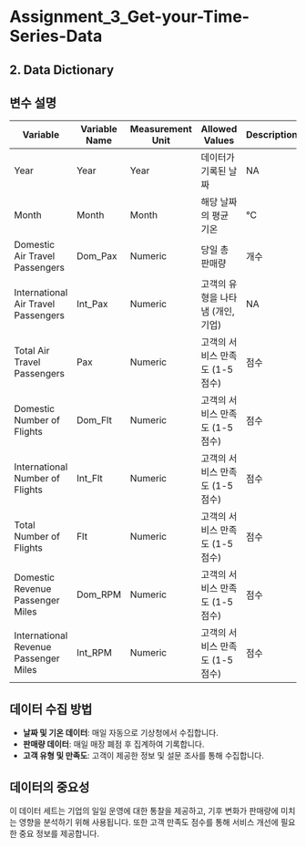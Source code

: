 # Assignment_3_Get-your-Time-Series-Data

## 2. Data Dictionary

## 변수 설명

| Variable         | Variable Name       | Measurement Unit         | Allowed Values                                            | Description |
|----------------|------------|----------------|-------------------------------------------------|------|
| Year           | Year       | Year           | 데이터가 기록된 날짜                            | NA   | NA                       |
| Month           | Month      | Month           | 해당 날짜의 평균 기온                            | °C   | NA                       |
| Domestic Air Travel Passengers          | Dom_Pax    | Numeric         | 당일 총 판매량                                   | 개수 | NA                       |
| International Air Travel Passengers   | Int_Pax| Numeric       | 고객의 유형을 나타냄 (개인, 기업)                  | NA   | 1 = 개인, 2 = 기업        |
| Total Air Travel Passengers    | Pax    | Numeric     | 고객의 서비스 만족도 (1-5 점수)                   | 점수 | 1-5                       |
| Domestic Number of Flights  | Dom_Flt    | Numeric     | 고객의 서비스 만족도 (1-5 점수)                   | 점수 | 1-5                       |
| International Number of Flights    | Int_Flt    | Numeric     | 고객의 서비스 만족도 (1-5 점수)                   | 점수 | 1-5                       |
| Total Number of Flights   | Flt    | Numeric     | 고객의 서비스 만족도 (1-5 점수)                   | 점수 | 1-5                       |
| Domestic Revenue Passenger Miles   | Dom_RPM    | Numeric     | 고객의 서비스 만족도 (1-5 점수)                   | 점수 | 1-5                       |
| International Revenue Passenger Miles   | Int_RPM    | Numeric     | 고객의 서비스 만족도 (1-5 점수)                   | 점수 | 1-5                       |


## 데이터 수집 방법

- **날짜 및 기온 데이터**: 매일 자동으로 기상청에서 수집합니다.
- **판매량 데이터**: 매일 매장 폐점 후 집계하여 기록합니다.
- **고객 유형 및 만족도**: 고객이 제공한 정보 및 설문 조사를 통해 수집합니다.

## 데이터의 중요성

이 데이터 세트는 기업의 일일 운영에 대한 통찰을 제공하고, 기후 변화가 판매량에 미치는 영향을 분석하기 위해 사용됩니다. 또한 고객 만족도 점수를 통해 서비스 개선에 필요한 중요 정보를 제공합니다.

